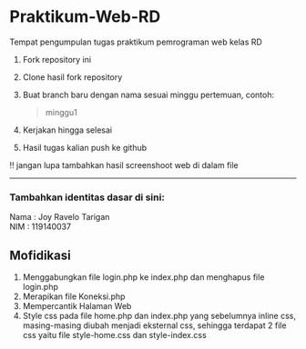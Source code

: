 # Praktikum-Web-RD

Tempat pengumpulan tugas praktikum pemrograman web kelas RD

1. Fork repository ini 
2. Clone hasil fork repository
3. Buat branch baru dengan nama sesuai minggu pertemuan, contoh:
    > minggu1
 
4. Kerjakan hingga selesai
5. Hasil tugas kalian push ke github

:bangbang:
jangan lupa tambahkan hasil screenshoot web di dalam file

<hr>

### Tambahkan identitas dasar di sini: 

Nama  : Joy Ravelo Tarigan
<br>
NIM   : 119140037


## Mofidikasi

1. Menggabungkan file login.php ke index.php dan menghapus file login.php
2. Merapikan file Koneksi.php
3. Mempercantik Halaman Web
4. Style css pada file home.php dan index.php yang sebelumnya inline css, masing-masing diubah menjadi eksternal css, sehingga terdapat 2 file css yaitu file style-home.css dan style-index.css
